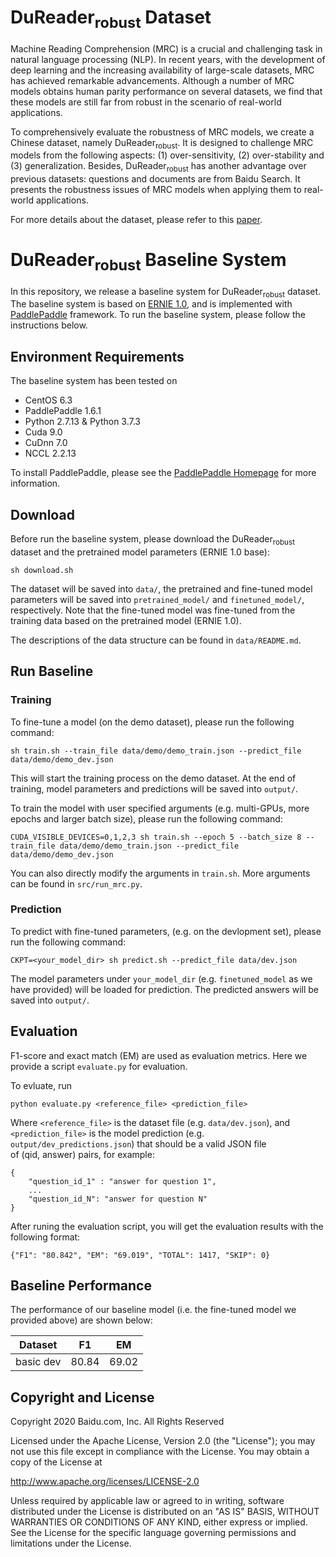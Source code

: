 # DuReader<sub>robust</sub> Dataset
Machine Reading Comprehension (MRC) is a crucial and challenging task in natural language processing (NLP). In recent years, with the development of deep learning and the increasing availability of large-scale datasets, MRC has achieved remarkable advancements. Although a number of MRC models obtains human parity performance on several datasets, we find that these models are still far from robust in the scenario of real-world applications. 

To comprehensively evaluate the robustness of MRC models, we create a Chinese dataset, namely DuReader<sub>robust</sub>. It is designed to challenge MRC models from the following aspects: (1) over-sensitivity, (2) over-stability and (3) generalization. Besides, DuReader<sub>robust</sub> has another advantage over previous datasets: questions and documents are from Baidu Search. It presents the robustness issues of MRC models when applying them to real-world applications.  

For more details about the dataset, please refer to this [paper](#).

# DuReader<sub>robust</sub> Baseline System
In this repository, we release a baseline system for DuReader<sub>robust</sub> dataset. The baseline system is based on [ERNIE 1.0](https://arxiv.org/abs/1904.09223), and is implemented with [PaddlePaddle](https://www.paddlepaddle.org.cn/) framework. To run the baseline system, please follow the instructions below.

## Environment Requirements
The baseline system has been tested on

 - CentOS 6.3
 - PaddlePaddle 1.6.1 
 - Python 2.7.13 & Python 3.7.3
 - Cuda 9.0
 - CuDnn 7.0
 - NCCL 2.2.13
 
To install PaddlePaddle, please see the [PaddlePaddle Homepage](http://paddlepaddle.org/) for more information.


## Download
Before run the baseline system, please download the DuReader<sub>robust</sub> dataset and the pretrained model parameters (ERNIE 1.0 base):

```
sh download.sh
```
The dataset will be saved into `data/`, the pretrained and fine-tuned model parameters will be saved into `pretrained_model/` and `finetuned_model/`, respectively. Note that the fine-tuned model was fine-tuned from the training data based on the pretrained model (ERNIE 1.0). 

The descriptions of the data structure can be found in `data/README.md`. 

## Run Baseline

### Training
To fine-tune a model (on the demo dataset), please run the following command:

```
sh train.sh --train_file data/demo/demo_train.json --predict_file data/demo/demo_dev.json 
```
This will start the training process on the demo dataset. At the end of training, model parameters and predictions will be saved into `output/`. 

To train the model with user specified arguments (e.g. multi-GPUs, more epochs and larger batch size), please run the following command:

```
CUDA_VISIBLE_DEVICES=0,1,2,3 sh train.sh --epoch 5 --batch_size 8 --train_file data/demo/demo_train.json --predict_file data/demo/demo_dev.json 
```
You can also directly modify the arguments in `train.sh`. More arguments can be found in `src/run_mrc.py`.

### Prediction
To predict with fine-tuned parameters, (e.g. on the devlopment set), please run the following command:

```
CKPT=<your_model_dir> sh predict.sh --predict_file data/dev.json
```
The model parameters under `your_model_dir` (e.g. `finetuned_model` as we have provided) will be loaded for prediction. The predicted answers will be saved into `output/`.

## Evaluation
F1-score and exact match (EM) are used as evaluation metrics. Here we provide a script `evaluate.py` for evaluation.

To evluate, run

```
python evaluate.py <reference_file> <prediction_file>
```
Where `<reference_file>` is the dataset file (e.g. `data/dev.json`), and `<prediction_file>` is the model prediction (e.g. `output/dev_predictions.json`) that should be a valid JSON file of (qid, answer) pairs, for example:

```
{
    "question_id_1" : "answer for question 1",
    ...
    "question_id_N": "answer for question N"
}
```

After runing the evaluation script, you will get the evaluation results with the following format:

```
{"F1": "80.842", "EM": "69.019", "TOTAL": 1417, "SKIP": 0}
```

## Baseline Performance
The performance of our baseline model (i.e. the fine-tuned model we provided above) are shown below:

| Dataset | F1 | EM |
| --- | --- | --- |
| basic dev | 80.84 | 69.02 |



## Copyright and License
Copyright 2020 Baidu.com, Inc. All Rights Reserved

Licensed under the Apache License, Version 2.0 (the "License"); you may not use this file except in compliance with the License. You may obtain a copy of the License at

http://www.apache.org/licenses/LICENSE-2.0

Unless required by applicable law or agreed to in writing, software distributed under the License is distributed on an "AS IS" BASIS, WITHOUT WARRANTIES OR CONDITIONS OF ANY KIND, either express or implied. See the License for the specific language governing permissions and limitations under the License.
